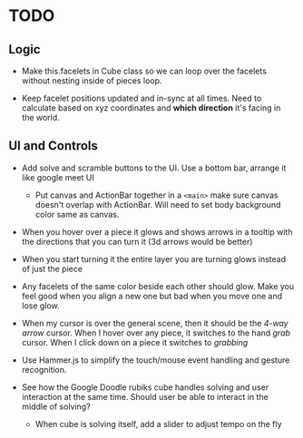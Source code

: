 # TODO 

## Logic
  - Make this.facelets in Cube class so we can loop over the facelets without nesting inside of pieces loop.

  - Keep facelet positions updated and in-sync at all times. Need to calculate based on xyz coordinates and **which direction** it's facing in the world. 


## UI and Controls
  - Add solve and scramble buttons to the UI. Use a bottom bar, arrange it like google meet UI
      - Put canvas and ActionBar together in a `<main>` make sure canvas doesn't overlap with ActionBar. Will need to set body background color same as canvas. 
  
  - When you hover over a piece it glows and shows arrows in a tooltip with the directions that you can turn it (3d arrows would be better)

  - When you start turning it the entire layer you are turning glows instead of just the piece

  - Any facelets of the same color beside each other should glow. Make you feel good when you align a new one but bad when you move one and lose glow.

  - When my cursor is over the general scene, then it should be the *4-way arrow* cursor. When I hover over any piece, it switches to the hand *grab* cursor. When I click down on a piece it switches to *grabbing*

  - Use Hammer.js to simplify the touch/mouse event handling and gesture recognition.

  - See how the Google Doodle rubiks cube handles solving and user interaction at the same time. Should user be able to interact in the middle of solving?
      - When cube is solving itself, add a slider to adjust tempo on the fly

